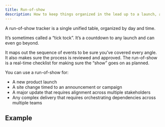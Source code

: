 ```yaml
---
title: Run-of-show
description: How to keep things organized in the lead up to a launch, announcement, or update
---
```


<p class="text-lead">A run-of-show tracker is a single unified table, organized by day and time.</p>

It’s sometimes called a “tick tock”. It’s a countdown to any launch and can even go beyond.

It maps out the sequence of events to be sure you’ve covered every angle. It also makes sure the process is reviewed and approved. The run-of-show is a real-time checklist for making sure the “show” goes on as planned.

You can use a run-of-show for:

* A new product launch
* A site change timed to an announcement or campaign
* A major update that requires alignment across multiple stakeholders
* Any complex delivery that requires orchestrating dependencies across multiple teams

## Example
